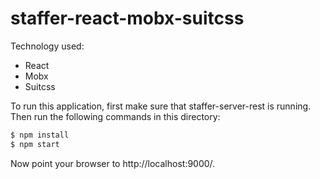 # staffer-react-mobx-suitcss

Technology used:

- React
- Mobx
- Suitcss

To run this application, first make sure that staffer-server-rest is running. Then run the following commands in this directory:

```bash
$ npm install
$ npm start
```

Now point your browser to http://localhost:9000/.
